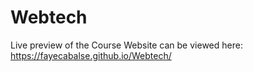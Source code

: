 # Webtech

Live preview of the Course Website can be viewed here: https://fayecabalse.github.io/Webtech/
